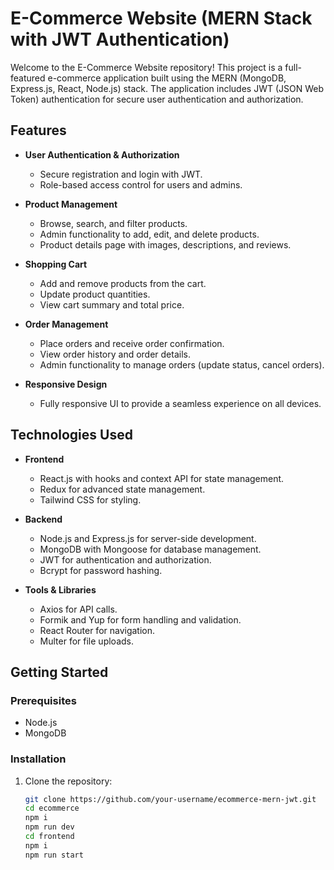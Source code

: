 # E-Commerce Website (MERN Stack with JWT Authentication)

Welcome to the E-Commerce Website repository! This project is a full-featured e-commerce application built using the MERN (MongoDB, Express.js, React, Node.js) stack. The application includes JWT (JSON Web Token) authentication for secure user authentication and authorization.

## Features

- **User Authentication & Authorization**
  - Secure registration and login with JWT.
  - Role-based access control for users and admins.

- **Product Management**
  - Browse, search, and filter products.
  - Admin functionality to add, edit, and delete products.
  - Product details page with images, descriptions, and reviews.

- **Shopping Cart**
  - Add and remove products from the cart.
  - Update product quantities.
  - View cart summary and total price.

- **Order Management**
  - Place orders and receive order confirmation.
  - View order history and order details.
  - Admin functionality to manage orders (update status, cancel orders).

- **Responsive Design**
  - Fully responsive UI to provide a seamless experience on all devices.

## Technologies Used

- **Frontend**
  - React.js with hooks and context API for state management.
  - Redux for advanced state management.
  - Tailwind CSS for styling.

- **Backend**
  - Node.js and Express.js for server-side development.
  - MongoDB with Mongoose for database management.
  - JWT for authentication and authorization.
  - Bcrypt for password hashing.

- **Tools & Libraries**
  - Axios for API calls.
  - Formik and Yup for form handling and validation.
  - React Router for navigation.
  - Multer for file uploads.

## Getting Started

### Prerequisites

- Node.js
- MongoDB

### Installation

1. Clone the repository:
   ```bash
   git clone https://github.com/your-username/ecommerce-mern-jwt.git
   cd ecommerce
   npm i
   npm run dev
   cd frontend
   npm i
   npm run start
